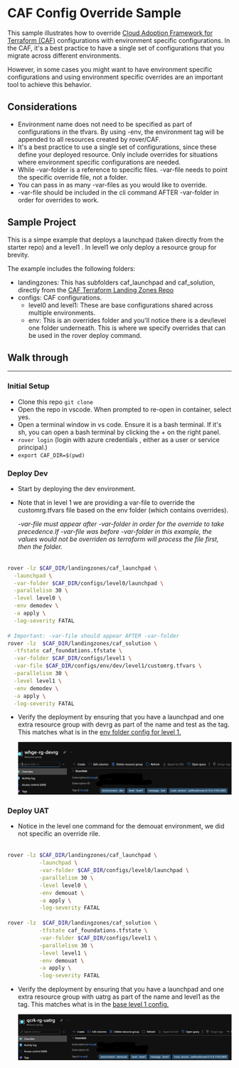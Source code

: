 # CAF Config Override Sample

This sample illustrates how to override [Cloud Adoption Framework for Terraform (CAF)](https://github.com/Azure/caf-terraform-landingzones) configurations with environment specific configurations. In the CAF, it's a best practice to have a single set of configurations that you migrate across different environments.

However, in some cases you might want to have environment specific configurations and using environment specific overrides are an important tool to achieve this behavior.

## Considerations

* Environment name does not need to be specified as part of configurations in the tfvars. By using -env, the environment tag will be appended to all resources created by rover/CAF.
* It's a best practice to  use a single set of configurations, since these define your deployed resource. Only include overrides for situations where environment specific configurations are needed.
* While -var-folder is a reference to specific files. -var-file needs to point the specific override file, not a folder.
* You can pass in as many -var-files as you would like to override.
* -var-file should be included in the cli command AFTER -var-folder in order for overrides to work.

## Sample Project

This is a simpe example that deploys a launchpad (taken directly from the starter repo) and a level1 . In level1 we only deploy a resource group for brevity. 

The example includes the following folders:

* landingzones: This has subfolders caf_launchpad and caf_solution, directly from the [CAF Terraform Landing Zones Repo](https://github.com/Azure/caf-terraform-landingzones)
* configs: CAF configurations.
  * level0 and level1: These are base configurations shared across multiple environments.
  * env: This is an overrides folder and you'll notice there is a dev/level one folder underneath. This is where we specify overrides that can be used in the rover deploy command.

## Walk through

---

### Initial Setup
* Clone this repo `git clone `
* Open the repo in vscode. When prompted to re-open in container, select yes.
* Open a terminal window in vs code. Ensure it is a bash terminal. If it's sh, you can open a bash terminal by clicking the + on the right panel.
* `rover login` (login with azure credentials , either as a user or service principal.)
* `export CAF_DIR=$(pwd)`

### Deploy Dev

* Start by deploying the dev environment.
* Note that in level 1 we are providing a var-file to override the customrg.tfvars file based on the env folder (which contains overrides).
  
  *-var-file must appear after -var-folder in order for the override to take precedence.If -var-file was before -var-folder in this example, the values would not be overriden as terraform will process the file first, then the folder.*

```bash

rover -lz $CAF_DIR/landingzones/caf_launchpad \
  -launchpad \
  -var-folder $CAF_DIR/configs/level0/launchpad \
  -parallelism 30 \
  -level level0 \
  -env demodev \
  -a apply \
  -log-severity FATAL

# Important: -var-file should appear AFTER -var-folder
rover -lz  $CAF_DIR/landingzones/caf_solution \
  -tfstate caf_foundations.tfstate \
  -var-folder $CAF_DIR/configs/level1 \
  -var-file $CAF_DIR/configs/env/dev/level1/customrg.tfvars \
  -parallelism 30 \
  -level level1 \
  -env demodev \
  -a apply \
  -log-severity FATAL

```

* Verify the deployment by ensuring that you have a launchpad and one extra resource group with devrg as part of the name and test as the tag.  This matches what is in the [env folder config for level 1.](./configs/env/dev/level1/customrg.tfvars)

  ![Dev Resource Group](./assets/images/devrg.png)


### Deploy UAT

* Notice in the level one command for the demouat environment, we did not specific an override rile.

```bash

rover -lz $CAF_DIR/landingzones/caf_launchpad \
          -launchpad \
          -var-folder $CAF_DIR/configs/level0/launchpad \
          -parallelism 30 \
          -level level0 \
          -env demouat \
          -a apply \
          -log-severity FATAL

rover -lz  $CAF_DIR/landingzones/caf_solution \
          -tfstate caf_foundations.tfstate \
          -var-folder $CAF_DIR/configs/level1 \
          -parallelism 30 \
          -level level1 \
          -env demouat \
          -a apply \
          -log-severity FATAL
```

* Verify the deployment by ensuring that you have a launchpad and one extra resource group with uatrg as part of the name and level1 as the tag. This matches what is in the [base level 1 config.](./configs/level1/customrg.tfvars)

  ![Dev Resource Group](./assets/images/uatrg.png)
